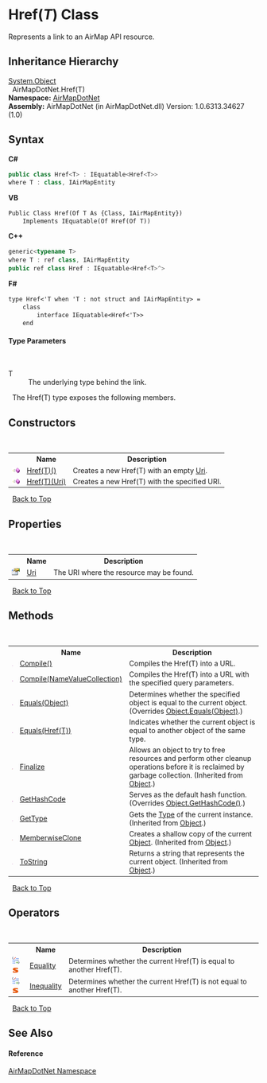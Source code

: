 # Href(*T*) Class
 

Represents a link to an AirMap API resource.


## Inheritance Hierarchy
<a href="http://msdn2.microsoft.com/en-us/library/e5kfa45b" target="_blank">System.Object</a><br />&nbsp;&nbsp;AirMapDotNet.Href(T)<br />
**Namespace:**&nbsp;<a href="b5783ccd-d544-c2c9-c0be-1f622d02460a">AirMapDotNet</a><br />**Assembly:**&nbsp;AirMapDotNet (in AirMapDotNet.dll) Version: 1.0.6313.34627 (1.0)

## Syntax

**C#**<br />
``` C#
public class Href<T> : IEquatable<Href<T>>
where T : class, IAirMapEntity

```

**VB**<br />
``` VB
Public Class Href(Of T As {Class, IAirMapEntity})
	Implements IEquatable(Of Href(Of T))
```

**C++**<br />
``` C++
generic<typename T>
where T : ref class, IAirMapEntity
public ref class Href : IEquatable<Href<T>^>
```

**F#**<br />
``` F#
type Href<'T when 'T : not struct and IAirMapEntity> =  
    class
        interface IEquatable<Href<'T>>
    end
```


#### Type Parameters
&nbsp;<dl><dt>T</dt><dd>The underlying type behind the link.</dd></dl>&nbsp;
The Href(T) type exposes the following members.


## Constructors
&nbsp;<table><tr><th></th><th>Name</th><th>Description</th></tr><tr><td>![Public method](media/pubmethod.gif "Public method")</td><td><a href="040a3eab-7f63-e1e5-c278-f2183942a627">Href(T)()</a></td><td>
Creates a new Href(T) with an empty <a href="056ae6c2-5582-d444-54b0-fd835ef320d6">Uri</a>.</td></tr><tr><td>![Public method](media/pubmethod.gif "Public method")</td><td><a href="195d9e73-c886-441d-c77b-9706eefb9ad5">Href(T)(Uri)</a></td><td>
Creates a new Href(T) with the specified URI.</td></tr></table>&nbsp;
<a href="#href(*t*)-class">Back to Top</a>

## Properties
&nbsp;<table><tr><th></th><th>Name</th><th>Description</th></tr><tr><td>![Public property](media/pubproperty.gif "Public property")</td><td><a href="056ae6c2-5582-d444-54b0-fd835ef320d6">Uri</a></td><td>
The URI where the resource may be found.</td></tr></table>&nbsp;
<a href="#href(*t*)-class">Back to Top</a>

## Methods
&nbsp;<table><tr><th></th><th>Name</th><th>Description</th></tr><tr><td>![Public method](media/pubmethod.gif "Public method")</td><td><a href="eae548a8-e206-6478-3cff-e8d172aec8af">Compile()</a></td><td>
Compiles the Href(T) into a URL.</td></tr><tr><td>![Public method](media/pubmethod.gif "Public method")</td><td><a href="bf925dc3-86a1-3cc6-5252-1a73ddd37a93">Compile(NameValueCollection)</a></td><td>
Compiles the Href(T) into a URL with the specified query parameters.</td></tr><tr><td>![Public method](media/pubmethod.gif "Public method")</td><td><a href="c8d67c88-e5c9-359b-5b9e-6649e75dfd6c">Equals(Object)</a></td><td>
Determines whether the specified object is equal to the current object.
 (Overrides <a href="http://msdn2.microsoft.com/en-us/library/bsc2ak47" target="_blank">Object.Equals(Object)</a>.)</td></tr><tr><td>![Public method](media/pubmethod.gif "Public method")</td><td><a href="43105fa9-4347-f286-b2ca-8c1101602d7b">Equals(Href(T))</a></td><td>
Indicates whether the current object is equal to another object of the same type.</td></tr><tr><td>![Protected method](media/protmethod.gif "Protected method")</td><td><a href="http://msdn2.microsoft.com/en-us/library/4k87zsw7" target="_blank">Finalize</a></td><td>
Allows an object to try to free resources and perform other cleanup operations before it is reclaimed by garbage collection.
 (Inherited from <a href="http://msdn2.microsoft.com/en-us/library/e5kfa45b" target="_blank">Object</a>.)</td></tr><tr><td>![Public method](media/pubmethod.gif "Public method")</td><td><a href="d2b44575-52c1-3770-cf91-09fc561b9858">GetHashCode</a></td><td>
Serves as the default hash function.
 (Overrides <a href="http://msdn2.microsoft.com/en-us/library/zdee4b3y" target="_blank">Object.GetHashCode()</a>.)</td></tr><tr><td>![Public method](media/pubmethod.gif "Public method")</td><td><a href="http://msdn2.microsoft.com/en-us/library/dfwy45w9" target="_blank">GetType</a></td><td>
Gets the <a href="http://msdn2.microsoft.com/en-us/library/42892f65" target="_blank">Type</a> of the current instance.
 (Inherited from <a href="http://msdn2.microsoft.com/en-us/library/e5kfa45b" target="_blank">Object</a>.)</td></tr><tr><td>![Protected method](media/protmethod.gif "Protected method")</td><td><a href="http://msdn2.microsoft.com/en-us/library/57ctke0a" target="_blank">MemberwiseClone</a></td><td>
Creates a shallow copy of the current <a href="http://msdn2.microsoft.com/en-us/library/e5kfa45b" target="_blank">Object</a>.
 (Inherited from <a href="http://msdn2.microsoft.com/en-us/library/e5kfa45b" target="_blank">Object</a>.)</td></tr><tr><td>![Public method](media/pubmethod.gif "Public method")</td><td><a href="http://msdn2.microsoft.com/en-us/library/7bxwbwt2" target="_blank">ToString</a></td><td>
Returns a string that represents the current object.
 (Inherited from <a href="http://msdn2.microsoft.com/en-us/library/e5kfa45b" target="_blank">Object</a>.)</td></tr></table>&nbsp;
<a href="#href(*t*)-class">Back to Top</a>

## Operators
&nbsp;<table><tr><th></th><th>Name</th><th>Description</th></tr><tr><td>![Public operator](media/puboperator.gif "Public operator")![Static member](media/static.gif "Static member")</td><td><a href="379d9bea-b599-24d2-4a71-c440d7da5ab7">Equality</a></td><td>
Determines whether the current Href(T) is equal to another Href(T).</td></tr><tr><td>![Public operator](media/puboperator.gif "Public operator")![Static member](media/static.gif "Static member")</td><td><a href="c4061e26-2bf3-7b2f-53e0-1f0c794bb871">Inequality</a></td><td>
Determines whether the current Href(T) is not equal to another Href(T).</td></tr></table>&nbsp;
<a href="#href(*t*)-class">Back to Top</a>

## See Also


#### Reference
<a href="b5783ccd-d544-c2c9-c0be-1f622d02460a">AirMapDotNet Namespace</a><br />